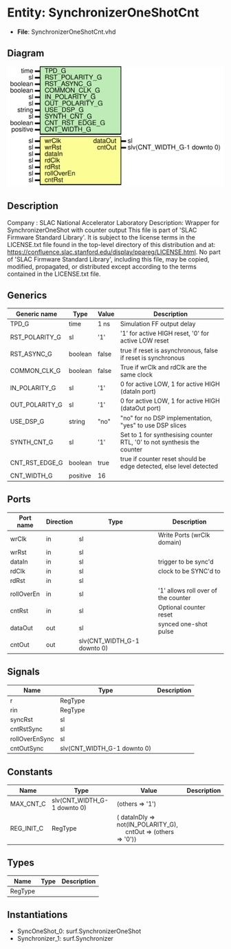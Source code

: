 # Entity: SynchronizerOneShotCnt

- **File**: SynchronizerOneShotCnt.vhd
## Diagram

![Diagram](SynchronizerOneShotCnt.svg "Diagram")
## Description

Company    : SLAC National Accelerator Laboratory
Description: Wrapper for SynchronizerOneShot with counter output
This file is part of 'SLAC Firmware Standard Library'.
It is subject to the license terms in the LICENSE.txt file found in the
top-level directory of this distribution and at:
   https://confluence.slac.stanford.edu/display/ppareg/LICENSE.html.
No part of 'SLAC Firmware Standard Library', including this file,
may be copied, modified, propagated, or distributed except according to
the terms contained in the LICENSE.txt file.
## Generics

| Generic name   | Type     | Value | Description                                                             |
| -------------- | -------- | ----- | ----------------------------------------------------------------------- |
| TPD_G          | time     | 1 ns  | Simulation FF output delay                                              |
| RST_POLARITY_G | sl       | '1'   | '1' for active HIGH reset, '0' for active LOW reset                     |
| RST_ASYNC_G    | boolean  | false | true if reset is asynchronous, false if reset is synchronous            |
| COMMON_CLK_G   | boolean  | false | True if wrClk and rdClk are the same clock                              |
| IN_POLARITY_G  | sl       | '1'   | 0 for active LOW, 1 for active HIGH (dataIn port)                       |
| OUT_POLARITY_G | sl       | '1'   | 0 for active LOW, 1 for active HIGH (dataOut port)                      |
| USE_DSP_G      | string   | "no"  | "no" for no DSP implementation, "yes" to use DSP slices                 |
| SYNTH_CNT_G    | sl       | '1'   | Set to 1 for synthesising counter RTL, '0' to not synthesis the counter |
| CNT_RST_EDGE_G | boolean  | true  | true if counter reset should be edge detected, else level detected      |
| CNT_WIDTH_G    | positive | 16    |                                                                         |
## Ports

| Port name  | Direction | Type                        | Description                         |
| ---------- | --------- | --------------------------- | ----------------------------------- |
| wrClk      | in        | sl                          | Write Ports (wrClk domain)          |
| wrRst      | in        | sl                          |                                     |
| dataIn     | in        | sl                          | trigger to be sync'd                |
| rdClk      | in        | sl                          | clock to be SYNC'd to               |
| rdRst      | in        | sl                          |                                     |
| rollOverEn | in        | sl                          | '1' allows roll over of the counter |
| cntRst     | in        | sl                          | Optional counter reset              |
| dataOut    | out       | sl                          | synced one-shot pulse               |
| cntOut     | out       | slv(CNT_WIDTH_G-1 downto 0) |                                     |
## Signals

| Name           | Type                        | Description |
| -------------- | --------------------------- | ----------- |
| r              | RegType                     |             |
| rin            | RegType                     |             |
| syncRst        | sl                          |             |
| cntRstSync     | sl                          |             |
| rollOverEnSync | sl                          |             |
| cntOutSync     | slv(CNT_WIDTH_G-1 downto 0) |             |
## Constants

| Name       | Type                        | Value                                                                                                             | Description |
| ---------- | --------------------------- | ----------------------------------------------------------------------------------------------------------------- | ----------- |
| MAX_CNT_C  | slv(CNT_WIDTH_G-1 downto 0) |  (others => '1')                                                                                                  |             |
| REG_INIT_C | RegType                     |  (       dataInDly => not(IN_POLARITY_G),<br><span style="padding-left:20px">       cntOut    => (others => '0')) |             |
## Types

| Name    | Type | Description |
| ------- | ---- | ----------- |
| RegType |      |             |
## Instantiations

- SyncOneShot_0: surf.SynchronizerOneShot
- Synchronizer_1: surf.Synchronizer
